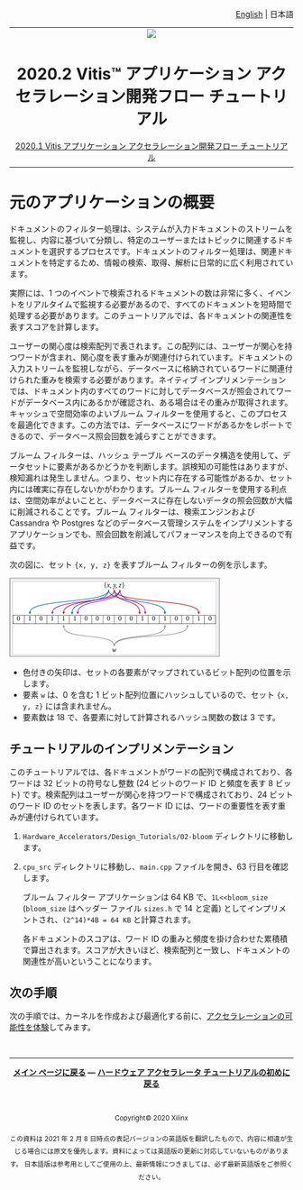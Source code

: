<p align="right"><a href="../../../../README.md">English</a> | <a>日本語</a></p>
<table class="sphinxhide">
 <tr>
   <td align="center"><img src="https://japan.xilinx.com/content/dam/xilinx/imgs/press/media-kits/corporate/xilinx-logo.png" width="30%"/><h1>2020.2 Vitis™ アプリケーション アクセラレーション開発フロー チュートリアル</h1><a href="https://github.com/Xilinx/Vitis-Tutorials/tree/2020.1">2020.1 Vitis アプリケーション アクセラレーション開発フロー チュートリアル</a></td>
 </tr>
 <tr>
 <td>
 </td>
 </tr>
</table>

# 元のアプリケーションの概要

ドキュメントのフィルター処理は、システムが入力ドキュメントのストリームを監視し、内容に基づいて分類し、特定のユーザーまたはトピックに関連するドキュメントを選択するプロセスです。ドキュメントのフィルター処理は、関連ドキュメントを特定するため、情報の検索、取得、解析に日常的に広く利用されています。

実際には、1 つのイベントで検索されるドキュメントの数は非常に多く、イベントをリアルタイムで監視する必要があるので、すべてのドキュメントを短時間で処理する必要があります。このチュートリアルでは、各ドキュメントの関連性を表すスコアを計算します。

ユーザーの関心度は検索配列で表されます。この配列には、ユーザーが関心を持つワードが含まれ、関心度を表す重みが関連付けられています。ドキュメントの入力ストリームを監視しながら、データベースに格納されているワードに関連付けられた重みを検索する必要があります。ネイティブ インプリメンテーションでは、ドキュメント内のすべてのワードに対してデータベースが照会されてワードがデータベース内にあるかが確認され、ある場合はその重みが取得されます。キャッシュで空間効率のよいブルーム フィルターを使用すると、このプロセスを最適化できます。この方法では、データベースにワードがあるかをレポートできるので、データベース照会回数を減らすことができます。

ブルーム フィルターは、ハッシュ テーブル ベースのデータ構造を使用して、データセットに要素があるかどうかを判断します。誤検知の可能性はありますが、検知漏れは発生しません。つまり、セット内に存在する可能性があるか、セット内には確実に存在しないかがわかります。ブルーム フィルターを使用する利点は、空間効率がよいことと、データベースに存在しないデータの照会回数が大幅に削減されることです。ブルーム フィルターは、検索エンジンおよび Cassandra や Postgres などのデータベース管理システムをインプリメントするアプリケーションでも、照会回数を削減してパフォーマンスを向上できるので有益です。

次の図に、セット `{x, y, z}` を表すブルーム フィルターの例を示します。

![ブルーム フィルターの例](./images/bloom.png)

* 色付きの矢印は、セットの各要素がマップされているビット配列の位置を示します。
* 要素 `w` は、0 を含む 1 ビット配列位置にハッシュしているので、セット `{x, y, z}` には含まれません。
* 要素数は 18 で、各要素に対して計算されるハッシュ関数の数は 3 です。

## チュートリアルのインプリメンテーション

このチュートリアルでは、各ドキュメントがワードの配列で構成されており、各ワードは 32 ビットの符号なし整数 (24 ビットのワード ID と頻度を表す 8 ビット) です。検索配列はユーザーが関心を持つワードで構成されており、24 ビットのワード ID のセットを表します。各ワード ID には、ワードの重要性を表す重みが連付けられています。

1. `Hardware_Accelerators/Design_Tutorials/02-bloom` ディレクトリに移動します。

2. `cpu_src` ディレクトリに移動し、`main.cpp` ファイルを開き、63 行目を確認します。

   ブルーム フィルター アプリケーションは 64 KB で、`1L<<bloom_size` (`bloom_size` はヘッダー ファイル `sizes.h` で 14 と定義) としてインプリメントされ、`(2^14)*4B = 64 KB` と計算されます。

   各ドキュメントのスコアは、ワード ID の重みと頻度を掛け合わせた累積積で算出されます。スコアが大きいほど、検索配列と一致し、ドキュメントの関連性が高いということになります。

## 次の手順

次の手順では、カーネルを作成および最適化する前に、[アクセラレーションの可能性を体験](./2_experience-acceleration.md)してみます。

<p align="center" class="sphinxhide"><b> </b></p></br><hr/>
<p align= center class="sphinxhide"><b><a href="../../../README.md">メイン ページに戻る</a> &mdash; <a href="../../README.md/">ハードウェア アクセラレータ チュートリアルの初めに戻る</a></b></p></br><p align="center" class="sphinxhide"><sup>Copyright&copy; 2020 Xilinx</sup></p>
<p align="center"><sup>この資料は 2021 年 2 月 8 日時点の表記バージョンの英語版を翻訳したもので、内容に相違が生じる場合には原文を優先します。資料によっては英語版の更新に対応していないものがあります。
日本語版は参考用としてご使用の上、最新情報につきましては、必ず最新英語版をご参照ください。</sup></p>
